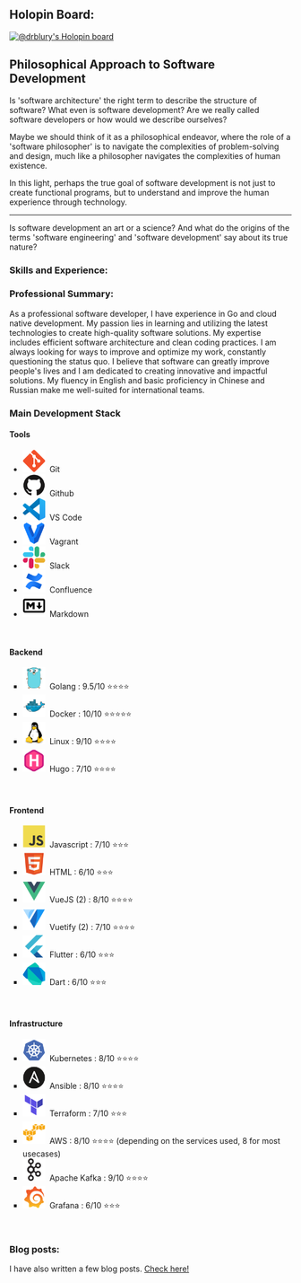 ## Holopin Board:
[![@drblury's Holopin board](https://holopin.io/api/user/board?user=drblury)](https://holopin.io/@drblury)

## Philosophical Approach to Software Development

Is 'software architecture' the right term to describe the structure of software? What even is software development? Are we really called software developers or how would we describe ourselves? 

Maybe we should think of it as a philosophical endeavor, where the role of a 'software philosopher' is to navigate the complexities of problem-solving and design, much like a philosopher navigates the complexities of human existence. 

In this light, perhaps the true goal of software development is not just to create functional programs, but to understand and improve the human experience through technology.

--- 

Is software development an art or a science? And what do the origins of the terms 'software engineering' and 'software development' say about its true nature?

### Skills and Experience:

### Professional Summary:

As a professional software developer, I have experience in Go and cloud native development. 
My passion lies in learning and utilizing the latest technologies to create high-quality software solutions. My expertise includes efficient software architecture and clean coding practices. I am always looking for ways to improve and optimize my work, constantly questioning the status quo. I believe that software can greatly improve people's lives and I am dedicated to creating innovative and impactful solutions. My fluency in English and basic proficiency in Chinese and Russian make me well-suited for international teams.

### Main Development Stack

#### Tools
<div>
<ul style="lust-style: square">
    <li><img src="https://github.com/devicons/devicon/blob/master/icons/git/git-original.svg" title= "Git" alt="Git" width="40" height="40"/>&nbsp; Git</li>
    <li><img src="https://github.com/devicons/devicon/blob/master/icons/github/github-original.svg" title= "GitHub" alt="GitHub" width="40" height="40"/>&nbsp; Github</li>
    <li><img src="https://github.com/devicons/devicon/blob/master/icons/vscode/vscode-original.svg" title= "VS Code" alt="VS Code" width="40" height="40"/>&nbsp; VS Code</li>
    <li><img src="https://github.com/devicons/devicon/blob/master/icons/vagrant/vagrant-original.svg" title= "Vagrant" alt="Vagrant" width="40" height="40"/>&nbsp; Vagrant</li>
    <li><img src="https://github.com/devicons/devicon/blob/master/icons/slack/slack-original.svg" title= "Slack" alt="Slack" width="40" height="40"/>&nbsp; Slack</li>
    <li><img src="https://github.com/devicons/devicon/blob/master/icons/confluence/confluence-original.svg" title= "Confluence" alt="Confluence" width="40" height="40"/>&nbsp; Confluence</li>
    <li><img src="https://github.com/devicons/devicon/blob/master/icons/markdown/markdown-original.svg" title= "Markdown" alt="Markdown" width="40" height="40"/>&nbsp; Markdown</li>
<ul>
<br>
</div>

#### Backend
<div>
<ul style="list-style: square"> 
    <li><img src="https://github.com/devicons/devicon/blob/master/icons/go/go-original.svg" title="Go" alt="Go" width="40" height="40"/>&nbsp; Golang : 9.5/10 ⭐⭐⭐⭐</li>
    <li><img src="https://github.com/devicons/devicon/blob/master/icons/docker/docker-original.svg" title= "Docker" alt="Docker" width="40" height="40"/>&nbsp; Docker : 10/10 ⭐⭐⭐⭐⭐</li>
    <li><img src="https://github.com/devicons/devicon/blob/master/icons/linux/linux-original.svg" title= "Linux" alt="Linux" width="40" height="40"/>&nbsp; Linux : 9/10 ⭐⭐⭐⭐</li>
    <li><img src="https://github.com/devicons/devicon/blob/master/icons/hugo/hugo-original.svg" title= "Hugo" alt="Hugo" width="40" height="40"/>&nbsp; Hugo : 7/10 ⭐⭐⭐⭐</li>
</ul>
<br>
</div>

#### Frontend
<div>
<ul style="list-style: square"> 
    <li><img src="https://github.com/devicons/devicon/blob/master/icons/javascript/javascript-original.svg" title= "Javascript" alt="Javascript" width="40" height="40"/>&nbsp; Javascript : 7/10 ⭐⭐⭐</li>
    <li><img src="https://github.com/devicons/devicon/blob/master/icons/html5/html5-original.svg" title= "HTML" alt="HTML" width="40" height="40"/>&nbsp; HTML : 6/10 ⭐⭐⭐</li>
    <li><img src="https://github.com/devicons/devicon/blob/master/icons/vuejs/vuejs-original.svg" title= "VueJS" alt="VueJS" width="40" height="40"/>&nbsp; VueJS (2) : 8/10 ⭐⭐⭐⭐</li>
    <li><img src="https://github.com/devicons/devicon/blob/master/icons/vuetify/vuetify-original.svg" title= "Vuetify" alt="Vuetify" width="40" height="40"/>&nbsp; Vuetify (2) : 7/10 ⭐⭐⭐⭐</li>
    <li><img src="https://github.com/devicons/devicon/blob/master/icons/flutter/flutter-original.svg" title= "Flutter" alt="Flutter" width="40" height="40"/>&nbsp; Flutter : 6/10 ⭐⭐⭐</li>
    <li><img src="https://github.com/devicons/devicon/blob/master/icons/dart/dart-original.svg" title= "Dart" alt="Dart" width="40" height="40"/>&nbsp; Dart : 6/10 ⭐⭐⭐</li>
</ul>
<br>
</div>

#### Infrastructure
<div>
<ul style="list-style: square">
    <li><img src="https://github.com/devicons/devicon/blob/master/icons/kubernetes/kubernetes-plain.svg" title= "Kubernetes" alt="Kubernetes" width="40" height="40"/>&nbsp; Kubernetes : 8/10 ⭐⭐⭐⭐</li>
    <li><img src="https://github.com/devicons/devicon/blob/master/icons/ansible/ansible-original.svg" title= "Ansible" alt="Ansible" width="40" height="40"/>&nbsp; Ansible : 8/10 ⭐⭐⭐⭐</li>
    <li><img src="https://github.com/devicons/devicon/blob/master/icons/terraform/terraform-original.svg" title= "Terraform" alt="Terraform" width="40" height="40"/>&nbsp; Terraform : 7/10 ⭐⭐⭐</li>
    <li><img src="https://github.com/devicons/devicon/blob/master/icons/amazonwebservices/amazonwebservices-original.svg" title= "AWS" alt="AWS" width="40" height="40"/>&nbsp; AWS : 8/10 ⭐⭐⭐⭐ (depending on the services used, 8 for most usecases)</li>
    <li><img src="https://github.com/devicons/devicon/blob/master/icons/apachekafka/apachekafka-original.svg" title= "Kafka" alt="Kafka" width="40" height="40"/>&nbsp; Apache Kafka : 9/10 ⭐⭐⭐⭐</li>
    <li><img src="https://github.com/devicons/devicon/blob/master/icons/grafana/grafana-original.svg" title= "Grafana" alt="Grafana" width="40" height="40"/>&nbsp; Grafana : 6/10 ⭐⭐⭐</li>
</ul>
<br>
</div>

### Blog posts:
I have also written a few blog posts. [Check here!](https://home.linuxcode.net/learn/)
